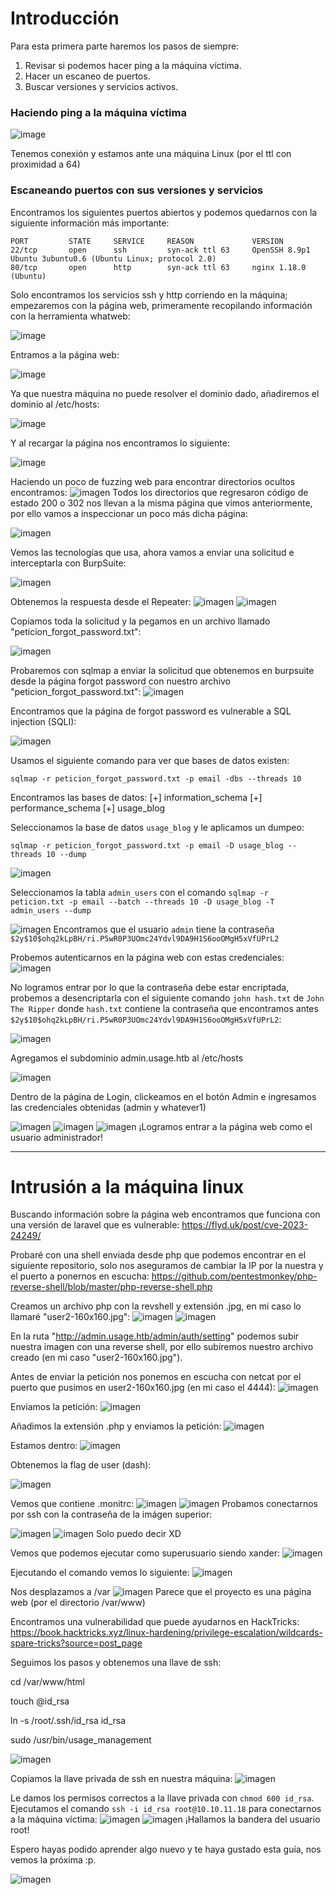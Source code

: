 <h1>
    Introducción
</h1>

Para esta primera parte haremos los pasos de siempre:
1. Revisar si podemos hacer ping a la máquina víctima.
2. Hacer un escaneo de puertos.
3. Buscar versiones y servicios activos.

<h3>
    Haciendo ping a la máquina víctima
</h3>

![image](https://hackmd.io/_uploads/rkAwYxdNR.png)

Tenemos conexión y estamos ante una máquina Linux (por el ttl con proximidad a 64)

<h3>
    Escaneando puertos con sus versiones y servicios
</h3>

Encontramos los siguientes puertos abiertos y podemos quedarnos con la siguiente información más importante:

```
PORT         STATE     SERVICE     REASON             VERSION
22/tcp       open      ssh         syn-ack ttl 63     OpenSSH 8.9p1 Ubuntu 3ubuntu0.6 (Ubuntu Linux; protocol 2.0)
80/tcp       open      http        syn-ack ttl 63     nginx 1.18.0 (Ubuntu)
```

Solo encontramos los servicios ssh y http corriendo en la máquina; empezaremos con la página web, primeramente recopilando información con la herramienta whatweb:

![image](https://hackmd.io/_uploads/H1NLslOVA.png)

Entramos a la página web:

![image](https://hackmd.io/_uploads/S1myhe_ER.png)

Ya que nuestra máquina no puede resolver el dominio dado, añadiremos el dominio al /etc/hosts:

![image](https://hackmd.io/_uploads/H103slO40.png)

Y al recargar la página nos encontramos lo siguiente:

![image](https://hackmd.io/_uploads/SkPb3ed4C.png)

Haciendo un poco de fuzzing web para encontrar directorios ocultos encontramos:
![imagen](https://hackmd.io/_uploads/rJqcNp7LR.png)
Todos los directorios que regresaron código de estado 200 o 302 nos llevan a la misma página que vimos anteriormente, por ello vamos a inspeccionar un poco más dicha página:

![imagen](https://hackmd.io/_uploads/BJP37LLP0.png)

Vemos las tecnologías que usa, ahora vamos a enviar una solicitud e interceptarla con BurpSuite:

![imagen](https://hackmd.io/_uploads/H12-ITmUR.png)

Obtenemos la respuesta desde el Repeater:
![imagen](https://hackmd.io/_uploads/rkb-4L8D0.png)
![imagen](https://hackmd.io/_uploads/BJFzNUUvR.png)

Copiamos toda la solicitud y la pegamos en un archivo llamado "peticion_forgot_password.txt":

![imagen](https://hackmd.io/_uploads/S1VxS8LwR.png)


Probaremos con sqlmap a enviar la solicitud que obtenemos en burpsuite desde la página forgot password con nuestro archivo "peticion_forgot_password.txt":
![imagen](https://hackmd.io/_uploads/BylV1aVIC.png)


Encontramos que la página de forgot password es vulnerable a SQL injection (SQLI):

![imagen](https://hackmd.io/_uploads/HJZkQ6V8C.png)

Usamos el siguiente comando para ver que bases de datos existen:

`sqlmap -r peticion_forgot_password.txt -p email -dbs --threads 10`

Encontramos las bases de datos:
[+] information_schema
[+] performance_schema
[+] usage_blog

Seleccionamos la base de datos `usage_blog` y le aplicamos un dumpeo:

`sqlmap -r peticion_forgot_password.txt -p email -D usage_blog --threads 10 --dump`

![imagen](https://hackmd.io/_uploads/HkNGoaEI0.png)

Seleccionamos la tabla `admin_users` con el comando `sqlmap -r peticion.txt -p email --batch --threads 10 -D usage_blog -T admin_users --dump`

![imagen](https://hackmd.io/_uploads/HyKcRpEIC.png)
Encontramos que el usuario `admin` tiene la contraseña `$2y$10$ohq2kLpBH/ri.P5wR0P3UOmc24Ydvl9DA9H1S6ooOMgH5xVfUPrL2`

Probemos autenticarnos en la página web con estas credenciales:
![imagen](https://hackmd.io/_uploads/HJaG88LvC.png)

No logramos entrar por lo que la contraseña debe estar encriptada,
probemos a desencriptarla con el siguiente comando `john hash.txt` de `John The Ripper` donde `hash.txt` contiene la contraseña que encontramos antes `$2y$10$ohq2kLpBH/ri.P5wR0P3UOmc24Ydvl9DA9H1S6ooOMgH5xVfUPrL2`:

![imagen](https://hackmd.io/_uploads/H1VHVRELC.png)

Agregamos el subdominio admin.usage.htb al /etc/hosts

![imagen](https://hackmd.io/_uploads/SyjqDC4LA.png)

Dentro de la página de Login, clickeamos en el botón Admin e ingresamos las credenciales obtenidas (admin y whatever1)

![imagen](https://hackmd.io/_uploads/BJTAwCVUA.png)
![imagen](https://hackmd.io/_uploads/H1PZ_CNU0.png)
![imagen](https://hackmd.io/_uploads/ByszOCNL0.png)
¡Logramos entrar a la página web como el usuario administrador!
</br>

------------------
<h1>Intrusión a la máquina linux</h1>

Buscando información sobre la página web encontramos que funciona con una versión de laravel que es vulnerable: https://flyd.uk/post/cve-2023-24249/

Probaré con una shell enviada desde php que podemos encontrar en el siguiente repositorio, solo nos aseguramos de cambiar la IP por la nuestra y el puerto a ponernos en escucha:
https://github.com/pentestmonkey/php-reverse-shell/blob/master/php-reverse-shell.php

Creamos un archivo php con la revshell y extensión .jpg, en mi caso lo llamaré "user2-160x160.jpg":
![imagen](https://hackmd.io/_uploads/Hko4cILvA.png)
![imagen](https://hackmd.io/_uploads/BJ7IqIIvC.png)

En la ruta "http://admin.usage.htb/admin/auth/setting" podemos subir nuestra imagen con una reverse shell, por ello subiremos nuestro archivo creado (en mi caso "user2-160x160.jpg").

Antes de enviar la petición nos ponemos en escucha con netcat por el puerto que pusimos en user2-160x160.jpg (en mi caso el 4444):
![imagen](https://hackmd.io/_uploads/rkjQdIUwC.png)


Enviamos la petición:
![imagen](https://hackmd.io/_uploads/H16mV1BUR.png)

Añadimos la extensión .php y enviamos la petición:
![imagen](https://hackmd.io/_uploads/rJOwNkBIA.png)


Estamos dentro:
![imagen](https://hackmd.io/_uploads/HyP3jkrUA.png)


Obtenemos la flag de user (dash):

![imagen](https://hackmd.io/_uploads/S1rYnkHLA.png)

Vemos que contiene .monitrc:
![imagen](https://hackmd.io/_uploads/H1vtCkBLC.png)
![imagen](https://hackmd.io/_uploads/S1ZCCJSIA.png)
Probamos conectarnos por ssh con la contraseña de la imágen superior:

![imagen](https://hackmd.io/_uploads/HyogkgBUC.png)
![imagen](https://hackmd.io/_uploads/ryBGJeSIC.png)
Solo puedo decir XD

Vemos que podemos ejecutar como superusuario siendo xander:
![imagen](https://hackmd.io/_uploads/HJBKkgHU0.png)

Ejecutando el comando vemos lo siguiente:
![imagen](https://hackmd.io/_uploads/H1bXggHIA.png)

Nos desplazamos a /var
![imagen](https://hackmd.io/_uploads/rJwIllBL0.png)
Parece que el proyecto es una página web (por el directorio /var/www)


Encontramos una vulnerabilidad que puede ayudarnos en HackTricks:
https://book.hacktricks.xyz/linux-hardening/privilege-escalation/wildcards-spare-tricks?source=post_page


Seguimos los pasos y obtenemos una llave de ssh:

cd /var/www/html

touch @id_rsa

ln -s /root/.ssh/id_rsa id_rsa

sudo /usr/bin/usage_management

![imagen](https://hackmd.io/_uploads/SkJt-xH8R.png)

Copiamos la llave privada de ssh en nuestra máquina:
![imagen](https://hackmd.io/_uploads/H1jq7grIR.png)

Le damos los permisos correctos a la llave privada con `chmod 600 id_rsa`.
Ejecutamos el comando `ssh -i id_rsa root@10.10.11.18` para conectarnos a la máquina víctima:
![imagen](https://hackmd.io/_uploads/HJge4xr80.png)
![imagen](https://hackmd.io/_uploads/rkJyElH80.png)
¡Hallamos la bandera del usuario root!

Espero hayas podido aprender algo nuevo y te haya gustado esta guía, nos vemos la próxima :p.

![imagen](https://hackmd.io/_uploads/rkwFTL8PC.png)

